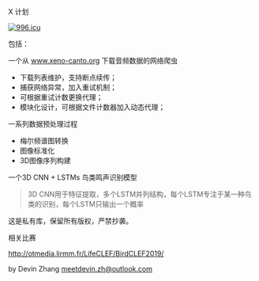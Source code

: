 X 计划 

[![996.icu](https://img.shields.io/badge/link-996.icu-red.svg)](https://996.icu)

包括：

一个从 www.xeno-canto.org 下载音频数据的网络爬虫
- 下载列表维护，支持断点续传；
- 捕获网络异常，加入重试机制；
- 可根据重试计数更换代理；
- 模块化设计，可根据文件计数器加入动态代理；

一系列数据预处理过程
- 梅尔频谱图转换
- 图像标准化
- 3D图像序列构建

一个3D CNN + LSTMs 鸟类鸣声识别模型
>3D CNN用于特征提取，多个LSTM并列结构，每个LSTM专注于某一种鸟类的识别，每个LSTM只输出一个概率

这是私有库，保留所有版权，严禁抄袭。

相关比赛

http://otmedia.lirmm.fr/LifeCLEF/BirdCLEF2019/

by Devin Zhang meetdevin.zh@outlook.com

